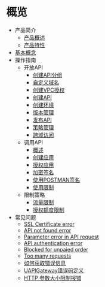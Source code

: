 # 概览

* 产品简介
    * [产品概述](middleware/uapigateway/intro/intro_index)
    * [产品特性](middleware/uapigateway/intro/feature)
* [基本概念](middleware/uapigateway/fundmental_concept)
* 操作指南
    * 开放API
        * [创建API分组](middleware/uapigateway/operation_guide/open_api/create_api_group)
        * [自定义域名](middleware/uapigateway/operation_guide/open_api/custom_domain)
        * [创建VPC授权](middleware/uapigateway/operation_guide/open_api/create_vpc_access)
        * [创建API](middleware/uapigateway/operation_guide/open_api/create_api)
        * [创建环境](middleware/uapigateway/operation_guide/open_api/create_env)
        * [版本管理](middleware/uapigateway/operation_guide/open_api/env_management)
        * [发布API](middleware/uapigateway/operation_guide/open_api/publish_api)
        * [策略管理](middleware/uapigateway/operation_guide/open_api/strategy.md)
        * [跨域访问](middleware/uapigateway/operation_guide/open_api/cors.md)
    * 调用API
        * [概述](middleware/uapigateway/operation_guide/use_api/intro)
        * [创建应用](middleware/uapigateway/operation_guide/use_api/create_app)
        * [授权应用](middleware/uapigateway/operation_guide/use_api/grant_app_access)
        * [加密签名](middleware/uapigateway/operation_guide/use_api/signature)
        * [使用POSTMAN签名](middleware/uapigateway/operation_guide/use_api/postman_signature)
        * [使用限制](middleware/uapigateway/operation_guide/use_api/use_limit)
    * 限制策略
        * [流量限制](middleware/uapigateway/operation_guide/restriction_strategy/traffic_restriction)
        * [授权额度限制](middleware/uapigateway/operation_guide/restriction_strategy/authorization_restriction)
* 常见问题
    * [SSL Certificate error](middleware/uapigateway/faq/ssl_certificate_error)
    * [API not found error](middleware/uapigateway/faq/api_not_found_error)
    * [Parameter error in API request](middleware/uapigateway/faq/parameter_error_in_api_request)
    * [API authentication error](middleware/uapigateway/faq/api_authentication_error)
    * [Blocked for unpaied order](middleware/uapigateway/faq/blocked_for_unpaied_order)
    * [Too many requests](middleware/uapigateway/faq/too_many_requests)
    * [如何获取错误信息](middleware/uapigateway/faq/get_error_message)
    * [UAPIGateway错误码定义](middleware/uapigateway/faq/error_code_define)
    * [HTTP 参数大小限制报错](middleware/uapigateway/faq/parameter_size_error)
    
    









    
   
   
    
        